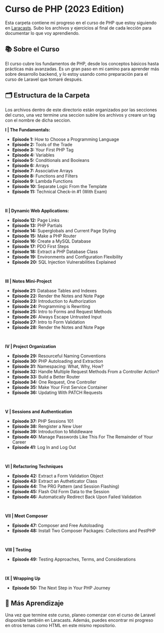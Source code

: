 # Curso de PHP (2023 Edition)

Esta carpeta contiene mi progreso en el curso de PHP que estoy siguiendo en [Laracasts](https://laracasts.com/series/php-for-beginners-2023-edition/). Subo los archivos y ejercicios al final de cada lección para documentar lo que voy aprendiendo.

## 📚 Sobre el Curso
El curso cubre los fundamentos de PHP, desde los conceptos básicos hasta prácticas más avanzadas. Es un gran paso en mi camino para aprender más sobre desarrollo backend, y lo estoy usando como preparación para el curso de Laravel que tomaré después.

## 🗂 Estructura de la Carpeta
Los archivos dentro de este directorio están organizados por las secciones del curso, una vez termine una seccion subire los archivos y creare un tag con el nombre de dicha seccion. <br />

**I | The Fundamentals:**
- **Episode 1:** How to Choose a Programming Language
- **Episode 2:** Tools of the Trade
- **Episode 3:** Your First PHP Tag
- **Episode 4:** Variables
- **Episode 5:** Conditionals and Booleans
- **Episode 6:** Arrays
- **Episode 7:** Associative Arrays
- **Episode 8:** Functions and Filters
- **Episode 9:** Lambda Functions
- **Episode 10:** Separate Logic From the Template
- **Episode 11:** Technical Check-in #1 (With Exam)
<br />

**II | Dynamic Web Applications:**
- **Episode 12:** Page Links
- **Episode 13:** PHP Partials
- **Episode 14:** Superglobals and Current Page Styling
- **Episode 15:** Make a PHP Router
- **Episode 16:** Create a MySQL Database
- **Episode 17:** PDO First Steps
- **Episode 18:** Extract a PHP Database Class
- **Episode 19:** Environments and Configuration Flexibility
- **Episode 20:** SQL Injection Vulnerabilities Explained
<br />

**III | Notes Mini-Project**
- **Episode 21:** Database Tables and Indexes
- **Episode 22:** Render the Notes and Note Page
- **Episode 23:** Introduction to Authorization
- **Episode 24:** Programming is Rewriting
- **Episode 25:** Intro to Forms and Request Methods
- **Episode 26:** Always Escape Untrusted Input
- **Episode 27:** Intro to Form Validation
- **Episode 28:** Render the Notes and Note Page
<br />

**IV | Project Organization**
- **Episode 29:** Resourceful Naming Conventions
- **Episode 30:** PHP Autoloading and Extraction
- **Episode 31:** Namespacing: What, Why, How?
- **Episode 32:** Handle Multiple Request Methods From a Controller Action?
- **Episode 33:** Build a Better Router
- **Episode 34:** One Request, One Controller
- **Episode 35:** Make Your First Service Container
- **Episode 36:** Updating With PATCH Requests
<br />

**V | Sessions and Authentication**
- **Episode 37:** PHP Sessions 101
- **Episode 38:** Rengister a New User
- **Episode 39:** Introduction to Middleware
- **Episode 40:** Manage Passwords Like This For The Remainder of Your Career
- **Episode 41:** Log In and Log Out
<br />

**VI | Refactoring Techniques**
- **Episode 42:** Extract a Form Validation Object
- **Episode 43:** Extract an Autheticator Class
- **Episode 44:** The PRG Pattern (and Session Flashing)
- **Episode 45:** Flash Old Form Data to the Session
- **Episode 46:** Automatically Redirect Back Upon Failed Validation
<br />

**VII | Meet Composer**
- **Episode 47:** Composer and Free Autoloading
- **Episode 48:** Install Two Composer Packages: Collections and PestPHP
<br />

**VIII | Testing**
- **Episode 49:** Testing Approaches, Terms, and Considerations
<br />

**IX | Wrapping Up**
- **Episode 50:** The Next Step in Your PHP Journey

## 🚀 Más Aprendizaje
Una vez que termine este curso, planeo comenzar con el curso de Laravel disponible también en Laracasts. Además, puedes encontrar mi progreso en otros temas como HTML en este mismo repositorio.
